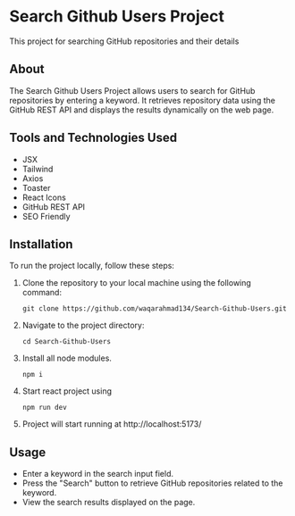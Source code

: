 

# Search Github Users Project

This project for searching GitHub repositories and their details

## About

The Search Github Users Project allows users to search for GitHub repositories by entering a keyword. It retrieves repository data using the GitHub REST API and displays the results dynamically on the web page.

## Tools and Technologies Used

- JSX
- Tailwind
- Axios
- Toaster
- React Icons
- GitHub REST API
- SEO Friendly

## Installation

To run the project locally, follow these steps:

1. Clone the repository to your local machine using the following command:

    ```
    git clone https://github.com/waqarahmad134/Search-Github-Users.git
    ```

2. Navigate to the project directory:

    ```
    cd Search-Github-Users
    ```

3. Install all node modules.

    ```
    npm i
    ```

4. Start react project using 

    ```
    npm run dev
    ```

5. Project will start running at http://localhost:5173/

## Usage

- Enter a keyword in the search input field.
- Press the "Search" button to retrieve GitHub repositories related to the keyword.
- View the search results displayed on the page.

